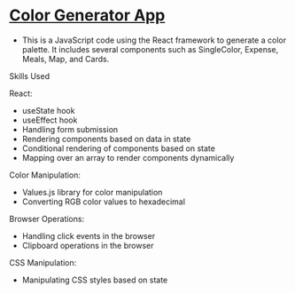 
# [Color Generator App](https://github.com/Likokoko/color-generator.git)
 *  This is a JavaScript code using the React framework to generate a color palette. It includes several components such as SingleColor, Expense, Meals, Map, and Cards.
  
Skills Used

React:
* useState hook
* useEffect hook
* Handling form submission
* Rendering components based on data in state
* Conditional rendering of components based on state
* Mapping over an array to render components dynamically


Color Manipulation:
* Values.js library for color manipulation
* Converting RGB color values to hexadecimal


Browser Operations:
* Handling click events in the browser
* Clipboard operations in the browser


CSS Manipulation:
* Manipulating CSS styles based on state
